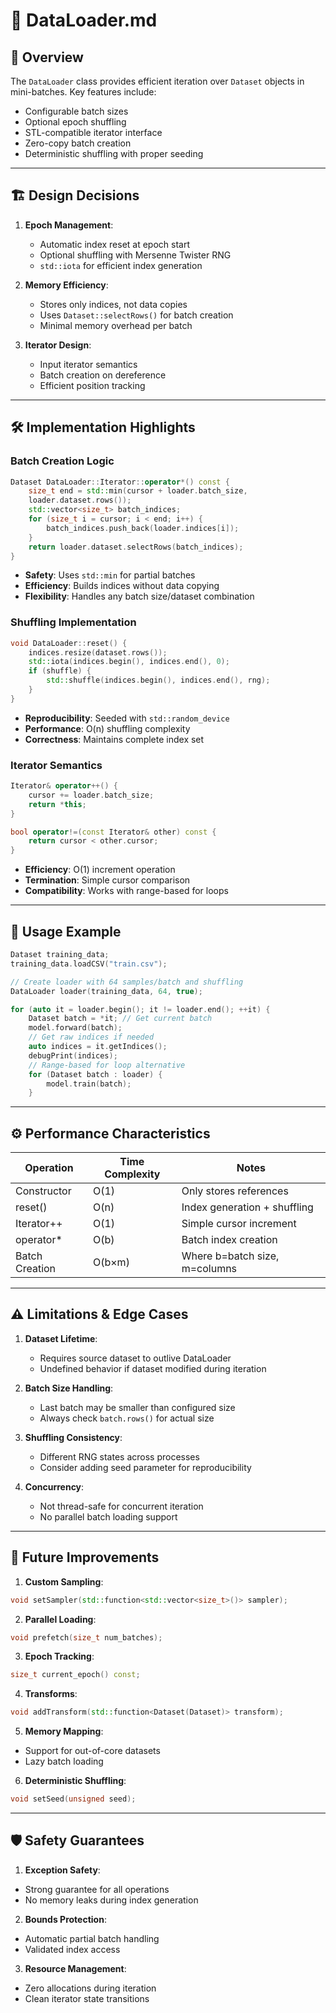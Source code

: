 # 🔄 DataLoader.md

## 📝 Overview

The `DataLoader` class provides efficient iteration over `Dataset` objects in mini-batches. Key features include:
- Configurable batch sizes
- Optional epoch shuffling
- STL-compatible iterator interface
- Zero-copy batch creation
- Deterministic shuffling with proper seeding

---

## 🏗️ Design Decisions

1. **Epoch Management**:
   - Automatic index reset at epoch start
   - Optional shuffling with Mersenne Twister RNG
   - `std::iota` for efficient index generation

2. **Memory Efficiency**:
   - Stores only indices, not data copies
   - Uses `Dataset::selectRows()` for batch creation
   - Minimal memory overhead per batch

3. **Iterator Design**:
   - Input iterator semantics
   - Batch creation on dereference
   - Efficient position tracking

---

## 🛠️ Implementation Highlights

### Batch Creation Logic
```cpp
Dataset DataLoader::Iterator::operator*() const {
    size_t end = std::min(cursor + loader.batch_size,
    loader.dataset.rows());
    std::vector<size_t> batch_indices;
    for (size_t i = cursor; i < end; i++) {
        batch_indices.push_back(loader.indices[i]);
    }
    return loader.dataset.selectRows(batch_indices);
}
```

- **Safety**: Uses `std::min` for partial batches
- **Efficiency**: Builds indices without data copying
- **Flexibility**: Handles any batch size/dataset combination

### Shuffling Implementation
```cpp
void DataLoader::reset() {
    indices.resize(dataset.rows());
    std::iota(indices.begin(), indices.end(), 0);
    if (shuffle) {
        std::shuffle(indices.begin(), indices.end(), rng);
    }
}
```

- **Reproducibility**: Seeded with `std::random_device`
- **Performance**: O(n) shuffling complexity
- **Correctness**: Maintains complete index set

### Iterator Semantics

```cpp
Iterator& operator++() {
    cursor += loader.batch_size;
    return *this;
}

bool operator!=(const Iterator& other) const {
    return cursor < other.cursor;
}
```
- **Efficiency**: O(1) increment operation
- **Termination**: Simple cursor comparison
- **Compatibility**: Works with range-based for loops

---

## 🚀 Usage Example

```cpp
Dataset training_data;
training_data.loadCSV("train.csv");

// Create loader with 64 samples/batch and shuffling
DataLoader loader(training_data, 64, true);

for (auto it = loader.begin(); it != loader.end(); ++it) {
    Dataset batch = *it; // Get current batch
    model.forward(batch);
    // Get raw indices if needed
    auto indices = it.getIndices();
    debugPrint(indices);
    // Range-based for loop alternative
    for (Dataset batch : loader) {
        model.train(batch);
    }
```


---

## ⚙️ Performance Characteristics

| Operation | Time Complexity | Notes |
|-----------|-----------------|-------|
| Constructor | O(1) | Only stores references |
| reset() | O(n) | Index generation + shuffling |
| Iterator++ | O(1) | Simple cursor increment |
| operator* | O(b) | Batch index creation |
| Batch Creation | O(b×m) | Where b=batch size, m=columns |

---

## ⚠️ Limitations & Edge Cases

1. **Dataset Lifetime**:
   - Requires source dataset to outlive DataLoader
   - Undefined behavior if dataset modified during iteration

2. **Batch Size Handling**:
   - Last batch may be smaller than configured size
   - Always check `batch.rows()` for actual size

3. **Shuffling Consistency**:
   - Different RNG states across processes
   - Consider adding seed parameter for reproducibility

4. **Concurrency**:
   - Not thread-safe for concurrent iteration
   - No parallel batch loading support

---

## 🚧 Future Improvements

1. **Custom Sampling**:
```cpp
void setSampler(std::function<std::vector<size_t>()> sampler);
```


2. **Parallel Loading**:
```cpp
void prefetch(size_t num_batches);
```


3. **Epoch Tracking**:
```cpp
size_t current_epoch() const;
```


4. **Transforms**:
```cpp
void addTransform(std::function<Dataset(Dataset)> transform);
```


5. **Memory Mapping**:
- Support for out-of-core datasets
- Lazy batch loading

6. **Deterministic Shuffling**:
```cpp
void setSeed(unsigned seed);
```


---

## 🛡️ Safety Guarantees

1. **Exception Safety**:
- Strong guarantee for all operations
- No memory leaks during index generation

2. **Bounds Protection**:
- Automatic partial batch handling
- Validated index access

3. **Resource Management**:
- Zero allocations during iteration
- Clean iterator state transitions
